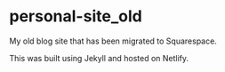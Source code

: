 # personal-site_old
My old blog site that has been migrated to Squarespace.

This was built using Jekyll and hosted on Netlify. 
